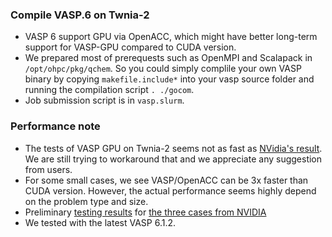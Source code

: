 ### Compile VASP.6 on Twnia-2

* VASP 6 support GPU via OpenACC, which might have better long-term support for VASP-GPU compared to CUDA version.
* We prepared most of prerequests such as OpenMPI and Scalapack in ```/opt/ohpc/pkg/qchem```. So you could simply complile your own VASP binary by copying ```makefile.include*``` into your vasp source folder and running the compilation script ```. ./gocom```.
* Job submission script is in ```vasp.slurm```.


### Performance note
* The tests of VASP GPU on Twnia-2 seems not as fast as [NVidia's result](https://news.developer.nvidia.com/nvidia-gpu-accelerated-vasp-6-uses-openacc-to-deliver-15x-more-performance/). We are still trying to workaround that and we appreciate any suggestion from users.
* For some small cases, we see VASP/OpenACC can be 3x faster than CUDA version. However, the actual performance seems highly depend on the problem type and size.
* Preliminary [testing results](https://docs.google.com/spreadsheets/d/1NJ5DjBFuAiLij8Sc5XTnC0TvKyMY-4YPJ8q7jN8ARbk/edit#gid=525954215) for [the three cases from NVIDIA](https://github.com/smaintz-nv/gpu-vasp-files)
* We tested with the latest VASP 6.1.2.
